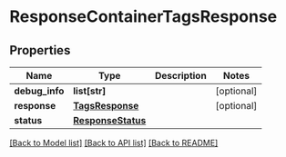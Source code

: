 # ResponseContainerTagsResponse

## Properties
Name | Type | Description | Notes
------------ | ------------- | ------------- | -------------
**debug_info** | **list[str]** |  | [optional] 
**response** | [**TagsResponse**](TagsResponse.md) |  | [optional] 
**status** | [**ResponseStatus**](ResponseStatus.md) |  | 

[[Back to Model list]](../README.md#documentation-for-models) [[Back to API list]](../README.md#documentation-for-api-endpoints) [[Back to README]](../README.md)


